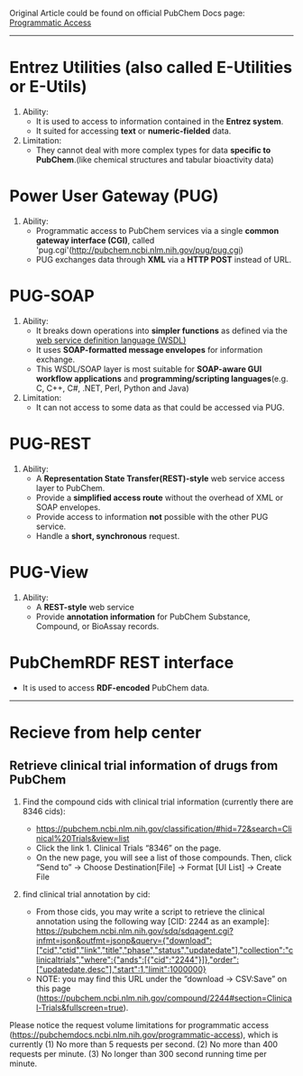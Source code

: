 Original Article could be found on official PubChem Docs page: [Programmatic Access](https://pubchemdocs.ncbi.nlm.nih.gov/programmatic-access)

---

# Entrez Utilities (also called E-Utilities or E-Utils)
1. Ability:
    * It is used to access to information contained in the **Entrez system**.
    * It suited for accessing **text** or **numeric-fielded** data.
2. Limitation:
    * They cannot deal with more complex types for data **specific to PubChem**.(like chemical structures and tabular bioactivity data)

# Power User Gateway (PUG)
1. Ability:
    * Programmatic access to PubChem services via a single **common gateway interface (CGI)**, called 'pug.cgi'(http://pubchem.ncbi.nlm.nih.gov/pug/pug.cgi)
    * PUG exchanges data through **XML** via a **HTTP POST** instead of URL.

# PUG-SOAP
1. Ability:
    * It breaks down operations into **simpler functions** as defined via the [web service definition language (WSDL)](https://www.w3.org/TR/wsdl/)
    * It uses **SOAP-formatted message envelopes** for information exchange.
    * This WSDL/SOAP layer is most suitable for **SOAP-aware GUI workflow applications** and **programming/scripting languages**(e.g. C, C++, C#, .NET, Perl, Python and Java)
2. Limitation:
    * It can not access to some data as that could be accessed via PUG.

# PUG-REST
1. Ability:
    * A **Representation State Transfer(REST)-style** web service access layer to PubChem.
    * Provide a **simplified access route** without the overhead of XML or SOAP envelopes.
    * Provide access to information **not** possible with the other PUG service.
    * Handle a **short, synchronous** request.

# PUG-View
1. Ability:
    * A **REST-style** web service
    * Provide **annotation  information** for PubChem Substance, Compound, or BioAssay records.

# PubChemRDF REST interface
* It is used to access **RDF-encoded** PubChem data.

---
# Recieve from help center

## Retrieve clinical trial information of drugs from PubChem

1. Find the compound cids with clinical trial information (currently there are 8346 cids): 
    * https://pubchem.ncbi.nlm.nih.gov/classification/#hid=72&search=Clinical%20Trials&view=list 
    * Click the link 1. Clinical Trials “8346” on the page.
    * On the new page, you will see a list of those compounds. Then, click “Send to” -> Choose Destination[File] -> Format [UI List] -> Create File

2. find clinical trial annotation by cid: 
    * From those cids, you may write a script to retrieve the clinical annotation using the following way [CID: 2244 as an example]: https://pubchem.ncbi.nlm.nih.gov/sdq/sdqagent.cgi?infmt=json&outfmt=jsonp&query={"download":["cid","ctid","link","title","phase","status","updatedate"],"collection":"clinicaltrials","where":{"ands":[{"cid":"2244"}]},"order":["updatedate,desc"],"start":1,"limit":1000000} 
    * NOTE: you may find this URL under the “download -> CSV:Save” on this page (https://pubchem.ncbi.nlm.nih.gov/compound/2244#section=Clinical-Trials&fullscreen=true). 

Please notice the request volume limitations for programmatic access (https://pubchemdocs.ncbi.nlm.nih.gov/programmatic-access), which is currently (1) No more than 5 requests per second. (2) No more than 400 requests per minute. (3) No longer than 300 second running time per minute.
